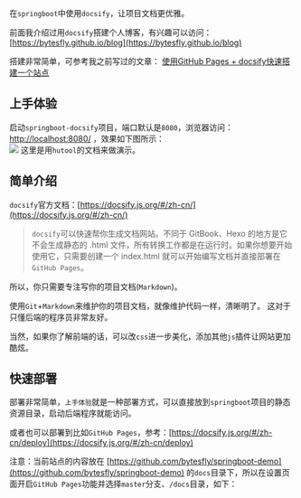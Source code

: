
在`springboot`中使用`docsify`，让项目文档更优雅。  

前面我介绍过用`docsify`搭建个人博客，有兴趣可以访问： [https://bytesfly.github.io/blog](https://bytesfly.github.io/blog)  

搭建非常简单，可参考我之前写过的文章： [使用GitHub Pages + docsify快速搭建一个站点](https://www.cnblogs.com/bytesfly/p/github-pages-docsify.html) 

## 上手体验

启动`springboot-docsify`项目，端口默认是`8080`，浏览器访问： [http://localhost:8080/](http://localhost:8080/) ，效果如下图所示：  
![](https://img2020.cnblogs.com/blog/1546632/202109/1546632-20210926150010015-298987815.png)
这里是用`hutool`的文档来做演示。

## 简单介绍

`docsify`官方文档：[https://docsify.js.org/#/zh-cn/](https://docsify.js.org/#/zh-cn/)

> `docsify`可以快速帮你生成文档网站。不同于 GitBook、Hexo 的地方是它不会生成静态的 .html 文件，所有转换工作都是在运行时。如果你想要开始使用它，只需要创建一个 index.html 就可以开始编写文档并直接部署在`GitHub Pages`。

所以，你只需要专注写你的项目文档(`Markdown`)。  

使用`Git`+`Markdown`来维护你的项目文档，就像维护代码一样，清晰明了。 这对于只懂后端的程序员非常友好。  

当然，如果你了解前端的话，可以改`css`进一步美化，添加其他`js`插件让网站更加酷炫。

## 快速部署

部署非常简单，`上手体验`就是一种部署方式，可以直接放到`springboot`项目的静态资源目录，启动后端程序就能访问。  

或者也可以部署到比如`GitHub Pages`，参考：[https://docsify.js.org/#/zh-cn/deploy](https://docsify.js.org/#/zh-cn/deploy)

注意：当前站点的内容放在 [https://github.com/bytesfly/springboot-demo](https://github.com/bytesfly/springboot-demo) 的`docs`目录下，所以在设置页面开启`GitHub Pages`功能并选择`master`分支、`/docs`目录，如下：


